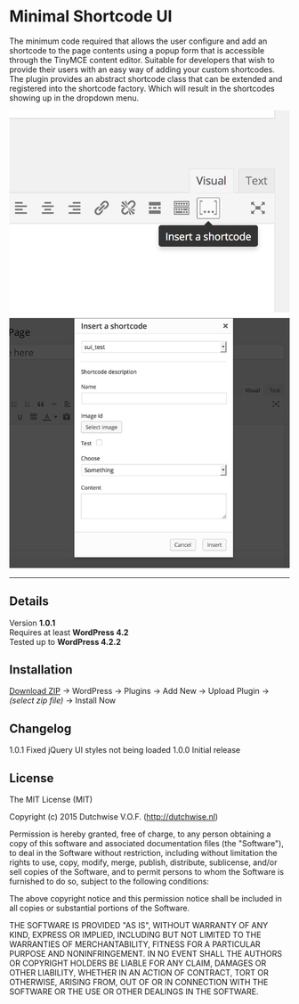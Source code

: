 Minimal Shortcode UI
======================
The minimum code required that allows the user configure and add an shortcode to the page contents using a popup form that is accessible through the TinyMCE content editor. Suitable for developers that wish to provide their users with an easy way of adding your custom shortcodes. The plugin provides an abstract shortcode class that can be extended and registered into the shortcode factory. Which will result in the shortcodes showing up in the dropdown menu.

![Screenshot](/screenshot-1.jpg?raw=true "Screenshot of the new button in the content editor")
![Screenshot](/screenshot-2.jpg?raw=true "Screenshot of the shortcode dialog")

----------

## Details
Version **1.0.1**  
Requires at least **WordPress 4.2**  
Tested up to **WordPress 4.2.2**

## Installation
[Download ZIP](https://github.com/Maxdw/minimal-shortcode-ui/archive/master.zip) -> WordPress -> Plugins -> Add New -> Upload Plugin -> *(select zip file)* -> Install Now

## Changelog
1.0.1 Fixed jQuery UI styles not being loaded
1.0.0 Initial release

## License
The MIT License (MIT)

Copyright (c) 2015 Dutchwise V.O.F. (http://dutchwise.nl)

Permission is hereby granted, free of charge, to any person obtaining a copy
of this software and associated documentation files (the "Software"), to deal
in the Software without restriction, including without limitation the rights
to use, copy, modify, merge, publish, distribute, sublicense, and/or sell
copies of the Software, and to permit persons to whom the Software is
furnished to do so, subject to the following conditions:

The above copyright notice and this permission notice shall be included in all
copies or substantial portions of the Software.

THE SOFTWARE IS PROVIDED "AS IS", WITHOUT WARRANTY OF ANY KIND, EXPRESS OR
IMPLIED, INCLUDING BUT NOT LIMITED TO THE WARRANTIES OF MERCHANTABILITY,
FITNESS FOR A PARTICULAR PURPOSE AND NONINFRINGEMENT. IN NO EVENT SHALL THE
AUTHORS OR COPYRIGHT HOLDERS BE LIABLE FOR ANY CLAIM, DAMAGES OR OTHER
LIABILITY, WHETHER IN AN ACTION OF CONTRACT, TORT OR OTHERWISE, ARISING FROM,
OUT OF OR IN CONNECTION WITH THE SOFTWARE OR THE USE OR OTHER DEALINGS IN THE
SOFTWARE.